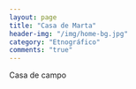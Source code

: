 ```yaml
---
layout: page
title: "Casa de Marta"
header-img: "/img/home-bg.jpg"
category: "Etnográfico"
comments: "true"
---
```



Casa de campo





